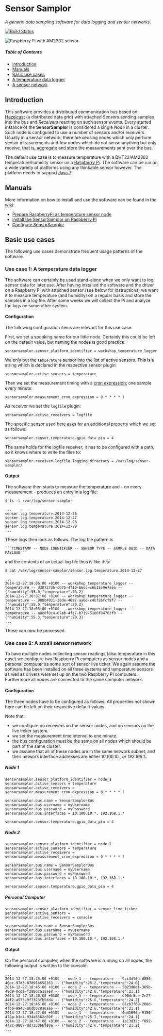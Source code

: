 # Sensor Samplor

_A generic data sampling software for data logging and sensor networks._

[![Build Status](https://travis-ci.org/nwaldispuehl/sensor-samplor.svg?branch=master)](https://travis-ci.org/nwaldispuehl/sensor-samplor)

![Raspberry Pi with AM2302 sensor](https://github.com/nwaldispuehl/sensor-samplor/wiki/img/raspberry_pi_with_am2302_sensor.jpg)

##### Table of Contents
* [Introduction](#introduction)
* [Manuals](#manuals)
* [Basic use cases](#basic_use_cases)
 * [A temperature data logger](#data_logger_usecase)
 * [A sensor network](#sensor_network_usecase)


<a name='introduction' />

## Introduction

This software provides a distributed communication bus based on [Hazelcast](http://hazelcast.org/) (a distributed data grid) with attached *Sensors* sending samples into the bus and *Receivers* reacting on such sensor events.
Every started instance of the **SensorSamplor** is considered a single *Node* in a cluster. Such node is configured to use a number of sensors and/or receivers.
Usually in a sensor network, there are sensing nodes which only perform sensor measurements and few nodes which do not sense anything but only receive, that is, aggregate and store the measurements sent over the bus.

The default use case is to measure temperature with a DHT22/AM2302 temperature/humidity sensor on a [Raspberry Pi](http://www.raspberrypi.org/). The software can be run on a wide variety of platforms using any thinkable sensor however. The platform needs to support [Java 7](https://www.java.com/).

<a name='manuals' />

## Manuals

More information on how to install and use the software can be found in the [wiki](https://github.com/nwaldispuehl/sensor-samplor/wiki):
* [Prepare RaspberryPi as temperature sensor node](https://github.com/nwaldispuehl/sensor-samplor/wiki/Prepare-RaspberryPi-as-temperature-sensor-node)
* [Install the SensorSamplor on Raspberry Pi](https://github.com/nwaldispuehl/sensor-samplor/wiki/Install-the-SensorSamplor-on-Raspberry-Pi)
* [Configure SensorSamplor](https://github.com/nwaldispuehl/sensor-samplor/wiki/Configure-SensorSamplor)


<a name='basic_use_cases' />

## Basic use cases

The following use cases demonstrate frequent usage patterns of the software.

<a name='data_logger_usecase' />

### Use case 1: A temperature data logger

The software can certainly be used stand-alone when we only want to log sensor data for later use. After having installed the software and the driver on a Raspberry Pi with attached sensor (see below for instructions) we want it to measure temperature (and humidity) on a regular basis and store the samples in a log file. After some weeks we will collect the Pi and analyze the logs on some other system.

#### Configuration

The following configuration items are relevant for this use case.

First, we set a speaking name for our little node. Certainly this could be left on the default value, but naming the nodes is good practice:

    sensorsamplor.sensor_platform_identifier = workshop_temperature_logger

We only put the ```temperature``` sensor into the list of active sensors. This is a string which is declared in the respective sensor plugin:

    sensorsamplor.active_sensors = temperature

Then we set the measurement timing with a [cron expression](http://www.quartz-scheduler.org/documentation/quartz-2.x/tutorials/crontrigger); one sample every minute:

    sensorsamplor.measurement_cron_expression = 0 * * * * ?

As receiver we set the ```logfile``` plugin:

    sensorsamplor.active_receivers = logfile

The specific sensor used here asks for an additional property which we set as follows:

    sensorsamplor.sensor.temperature.gpio_data_pin = 4

The same holds for the logfile receiver; it has to be configured with a path, so it knows where to write the files to:

    sensorsamplor.receiver.logfile.logging_directory = /var/log/sensor-samplor/

#### Output

The software then starts to measure the temperature and - on every measurement - produces an entry in a log file:

    $ ls -l /var/log/sensor-samplor

    ...
    sensor.log.temperature.2014-12-26
    sensor.log.temperature.2014-12-27
    sensor.log.temperature.2014-12-28
    sensor.log.temperature.2014-12-29
    ...

These logs then look as follows. The log file pattern is

    ```TIMESTAMP -- NODE IDENTIFIER -- SENSOR TYPE -- SAMPLE UUID -- DATA PAYLOAD```

and the contents of an actual log file thus is like this:

    $ cat /var/log/sensor-samplor/sensor.log.temperature.2014-12-27

    ...
    2014-12-27:18:06:00 +0100 -- workshop_temperature_logger -- temperature -- d38727db-cb75-4f10-b6cc-c6b12e9e7aea -- {"humidity":55.0,"temperature":20.2}
    2014-12-27:18:07:00 +0100 -- workshop_temperature_logger -- temperature -- 988b4031-30de-4697-aa6e-c4bf26fcf9f7 -- {"humidity":55.0,"temperature":20.2}
    2014-12-27:18:08:00 +0100 -- workshop_temperature_logger -- temperature -- a0c0f0c4-07ab-4fe7-b719-5186f84763f9 -- {"humidity":55.3,"temperature":20.3}
    ...

These can now be processed.

<a name='sensor_network_usecase' />

### Use case 2: A small sensor network

To have multiple nodes collecting sensor readings (also temperature in this case) we configure two Raspberry Pi computers as sensor nodes and a personal computer as some sort of sensor live ticker. We again assume the software has been installed on all three systems and temperature sensors as well as drivers were set up on the two Raspberry Pi computers. Furthermore all nodes are connected to the same computer network.

#### Configuration

The three nodes have to be configured as follows. All properties not shown here can be left on their respective default values.

Note that:
* we configure no receivers on the sensor nodes, and no sensors on the live ticker system.
* we set the measurement time interval to one minute.
* the bus configuration must be the same on all nodes which should be part of the same cluster.
* we assume that all of these nodes are in the same network subnet, and their network interface addresses are either 10.100.10.*, or 192.168.1.*.

##### Node 1

    sensorsamplor.sensor_platform_identifier = node_1
    sensorsamplor.active_sensors = temperature
    sensorsamplor.active_receivers =
    sensorsamplor.measurement_cron_expression = 0 * * * * ?

    sensorsamplor.bus.name = SensorSamplorBus
    sensorsamplor.bus.username = myUsername
    sensorsamplor.bus.password = myPassword
    sensorsamplor.bus.interfaces = 10.100.10.*, 192.168.1.*

    sensorsamplor.sensor.temperature.gpio_data_pin = 4

##### Node 2

    sensorsamplor.sensor_platform_identifier = node_2
    sensorsamplor.active_sensors = temperature
    sensorsamplor.active_receivers =
    sensorsamplor.measurement_cron_expression = 0 * * * * ?

    sensorsamplor.bus.name = SensorSamplorBus
    sensorsamplor.bus.username = myUsername
    sensorsamplor.bus.password = myPassword
    sensorsamplor.bus.interfaces = 10.100.10.*, 192.168.1.*

    sensorsamplor.sensor.temperature.gpio_data_pin = 4

##### Personal Computer

    sensorsamplor.sensor_platform_identifier = sensor_live_ticker
    sensorsamplor.active_sensors =
    sensorsamplor.active_receivers = console

    sensorsamplor.bus.name = SensorSamplorBus
    sensorsamplor.bus.username = myUsername
    sensorsamplor.bus.password = myPassword
    sensorsamplor.bus.interfaces = 10.100.10.*, 192.168.1.*

#### Output

On the personal computer, when the software is running on all nodes, the following output is written to the console:

    ...
    2014-12-27:18:45:00 +0100 -- node_1 -- temperature -- 9cc4d10d-d856-40ac-97d5-87d91b698163 -- {"humidity":25.2,"temperature":24.0}
    2014-12-27:18:45:00 +0100 -- node_2 -- temperature -- 5023d8ef-369b-49d9-8cde-f2980ca1aae8 -- {"humidity":42.6,"temperature":21.1}
    2014-12-27:18:46:00 +0100 -- node_1 -- temperature -- d90dc5ce-2e27-44f2-a575-9f7323fb5dd4 -- {"humidity":25.6,"temperature":24.2}
    2014-12-27:18:46:00 +0100 -- node_2 -- temperature -- 81cb7f69-200d-4fcb-9943-d0db578a0aa6 -- {"humidity":42.6,"temperature":21.1}
    2014-12-27:18:47:00 +0100 -- node_1 -- temperature -- 0a41690a-9180-476a-b3c4-934a6562c89f -- {"humidity":25.7,"temperature":24.1}
    2014-12-27:18:47:00 +0100 -- node_2 -- temperature -- 1c13d32c-f092-4a2c-9007-dd733066fe0e -- {"humidity":42.6,"temperature":21.2}
    ...

